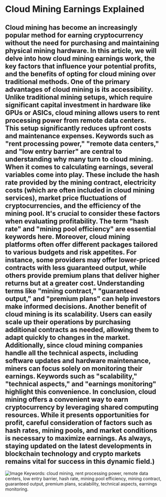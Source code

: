 # Cloud Mining Earnings Explained
Cloud mining has become an increasingly popular method for earning cryptocurrency without the need for purchasing and maintaining physical mining hardware. In this article, we will delve into how cloud mining earnings work, the key factors that influence your potential profits, and the benefits of opting for cloud mining over traditional methods.
One of the primary advantages of cloud mining is its accessibility. Unlike traditional mining setups, which require significant capital investment in hardware like GPUs or ASICs, cloud mining allows users to rent processing power from remote data centers. This setup significantly reduces upfront costs and maintenance expenses. Keywords such as "rent processing power," "remote data centers," and "low entry barrier" are central to understanding why many turn to cloud mining.
When it comes to calculating earnings, several variables come into play. These include the hash rate provided by the mining contract, electricity costs (which are often included in cloud mining services), market price fluctuations of cryptocurrencies, and the efficiency of the mining pool. It's crucial to consider these factors when evaluating profitability. The term "hash rate" and "mining pool efficiency" are essential keywords here.
Moreover, cloud mining platforms often offer different packages tailored to various budgets and risk appetites. For instance, some providers may offer lower-priced contracts with less guaranteed output, while others provide premium plans that deliver higher returns but at a greater cost. Understanding terms like "mining contract," "guaranteed output," and "premium plans" can help investors make informed decisions.
Another benefit of cloud mining is its scalability. Users can easily scale up their operations by purchasing additional contracts as needed, allowing them to adapt quickly to changes in the market. Additionally, since cloud mining companies handle all the technical aspects, including software updates and hardware maintenance, miners can focus solely on monitoring their earnings. Keywords such as "scalability," "technical aspects," and "earnings monitoring" highlight this convenience.
In conclusion, cloud mining offers a convenient way to earn cryptocurrency by leveraging shared computing resources. While it presents opportunities for profit, careful consideration of factors such as hash rates, mining pools, and market conditions is necessary to maximize earnings. As always, staying updated on the latest developments in blockchain technology and crypto markets remains vital for success in this dynamic field.)
---

![Image](https://github.com/user-attachments/assets/4a25d116-2220-4385-b08e-f287af8fcbc4)
Keywords: cloud mining, rent processing power, remote data centers, low entry barrier, hash rate, mining pool efficiency, mining contract, guaranteed output, premium plans, scalability, technical aspects, earnings monitoring.
